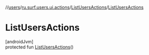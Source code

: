 //[users](../../../index.md)/[ru.surf.users.ui.actions](../index.md)/[ListUsersActions](index.md)/[ListUsersActions](-list-users-actions.md)

# ListUsersActions

[androidJvm]\
protected fun [ListUsersActions](-list-users-actions.md)()
